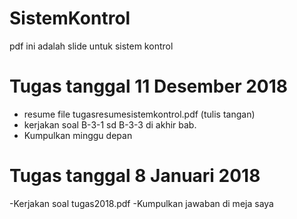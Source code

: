 # SistemKontrol
pdf ini adalah slide untuk sistem kontrol

# Tugas tanggal 11 Desember 2018
- resume file tugasresumesistemkontrol.pdf (tulis tangan)
- kerjakan soal B-3-1 sd B-3-3 di akhir bab.
- Kumpulkan minggu depan
# Tugas tanggal 8 Januari 2018
-Kerjakan soal tugas2018.pdf
-Kumpulkan jawaban di meja saya

